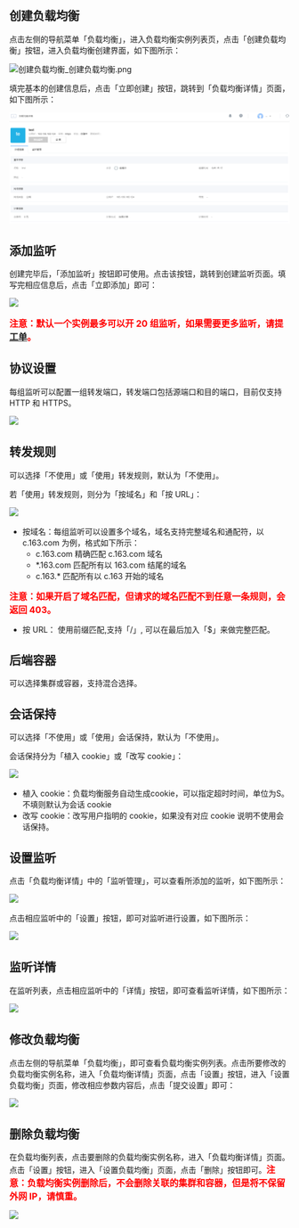 ## 创建负载均衡

点击左侧的导航菜单「负载均衡」，进入负载均衡实例列表页，点击「创建负载均衡」按钮，进入负载均衡创建界面，如下图所示：

![]( ./images/%E5%88%9B%E5%BB%BA%E8%B4%9F%E8%BD%BD%E5%9D%87%E8%A1%A1_%E5%88%9B%E5%BB%BA%E8%B4%9F%E8%BD%BD%E5%9D%87%E8%A1%A1.png "创建负载均衡_创建负载均衡.png")

填完基本的创建信息后，点击「立即创建」按钮，跳转到「负载均衡详情」页面，如下图所示：

![](./image/创建负载均衡_负载均衡详情.png)

## 添加监听

创建完毕后，「添加监听」按钮即可使用。点击该按钮，跳转到创建监听页面。填写完相应信息后，点击「立即添加」即可：

![](/image/创建负载均衡_添加监听.png)

<font color=#FF0000 size=3>**注意：默认一个实例最多可以开 20 组监听，如果需要更多监听，请提 [工单][4]。**</font>

## 协议设置

每组监听可以配置一组转发端口，转发端口包括源端口和目的端口，目前仅支持 HTTP 和 HTTPS。

![](/image/创建负载均衡_协议设置.png)

## 转发规则

可以选择「不使用」或「使用」转发规则，默认为「不使用」。

若「使用」转发规则，则分为「按域名」和「按 URL」：

![](/image/创建负载均衡_协议设置.png)

 * 按域名：每组监听可以设置多个域名，域名支持完整域名和通配符，以 c.163.com 为例，格式如下所示：
	* c.163.com 精确匹配 c.163.com 域名
	* *.163.com 匹配所有以 163.com 结尾的域名
	* c.163.* 匹配所有以 c.163 开始的域名
	
<font color=#FF0000 size=3>**注意：如果开启了域名匹配，但请求的域名匹配不到任意一条规则，会返回 403。**</font>
* 按 URL： 使用前缀匹配,支持「/」, 可以在最后加入「$」来做完整匹配。
## 后端容器
可以选择集群或容器，支持混合选择。
## 会话保持
可以选择「不使用」或「使用」会话保持，默认为「不使用」。

会话保持分为「植入 cookie」或「改写 cookie」：

![](/image/创建负载均衡_会话保持.png)

* 植入 cookie：负载均衡服务自动生成cookie，可以指定超时时间，单位为S。不填则默认为会话 cookie
* 改写 cookie：改写用户指明的 cookie，如果没有对应 cookie 说明不使用会话保持。
## 设置监听
点击「负载均衡详情」中的「监听管理」，可以查看所添加的监听，如下图所示：

![](/image/创建负载均衡_监听列表.png)

点击相应监听中的「设置」按钮，即可对监听进行设置，如下图所示：

![](/image/创建负载均衡_设置监听.png)

## 监听详情
在监听列表，点击相应监听中的「详情」按钮，即可查看监听详情，如下图所示：

![](/image/创建负载均衡_监听详情.png)

## 修改负载均衡
点击左侧的导航菜单「负载均衡」，即可查看负载均衡实例列表。点击所要修改的负载均衡实例名称，进入「负载均衡详情」页面，点击「设置」按钮，进入「设置负载均衡」页面，修改相应参数内容后，点击「提交设置」即可：

![](/image/创建负载均衡_设置负载均衡.png)

## 删除负载均衡
在负载均衡列表，点击要删除的负载均衡实例名称，进入「负载均衡详情」页面。点击「设置」按钮，进入「设置负载均衡」页面，点击「删除」按钮即可。<font color=#FF0000 size=3>**注意：负载均衡实例删除后，不会删除关联的集群和容器，但是将不保留外网 IP，请慎重。**</font>

![](/image/创建负载均衡_删除负载均衡.png)


  [1]: ./images/%E5%88%9B%E5%BB%BA%E8%B4%9F%E8%BD%BD%E5%9D%87%E8%A1%A1_%E5%88%9B%E5%BB%BA%E8%B4%9F%E8%BD%BD%E5%9D%87%E8%A1%A1.png "创建负载均衡_创建负载均衡.png"
  [2]: ./images/%E5%88%9B%E5%BB%BA%E8%B4%9F%E8%BD%BD%E5%9D%87%E8%A1%A1_%E8%B4%9F%E8%BD%BD%E5%9D%87%E8%A1%A1%E8%AF%A6%E6%83%85.png "创建负载均衡_负载均衡详情.png"
  [3]: ./images/%E5%88%9B%E5%BB%BA%E8%B4%9F%E8%BD%BD%E5%9D%87%E8%A1%A1_%E6%B7%BB%E5%8A%A0%E7%9B%91%E5%90%AC.png "创建负载均衡_添加监听.png"
  [4]: https://c.163.com/wiki/index.php?title=%E8%81%94%E7%B3%BB%E6%88%91%E4%BB%AC#.E5.B7.A5.E5.8D.95
  [5]: ./images/%E5%88%9B%E5%BB%BA%E8%B4%9F%E8%BD%BD%E5%9D%87%E8%A1%A1_%E5%8D%8F%E8%AE%AE%E8%AE%BE%E7%BD%AE.png "创建负载均衡_协议设置.png"
  [6]: ./images/%E5%88%9B%E5%BB%BA%E8%B4%9F%E8%BD%BD%E5%9D%87%E8%A1%A1_%E8%BD%AC%E5%8F%91%E8%A7%84%E5%88%99.png "创建负载均衡_转发规则.png"
  [7]: ./images/%E5%88%9B%E5%BB%BA%E8%B4%9F%E8%BD%BD%E5%9D%87%E8%A1%A1_%E4%BC%9A%E8%AF%9D%E4%BF%9D%E6%8C%81.png "创建负载均衡_会话保持.png"
  [8]: ./images/%E5%88%9B%E5%BB%BA%E8%B4%9F%E8%BD%BD%E5%9D%87%E8%A1%A1_%E7%9B%91%E5%90%AC%E5%88%97%E8%A1%A8.png "创建负载均衡_监听列表.png"
  [9]: ./images/%E5%88%9B%E5%BB%BA%E8%B4%9F%E8%BD%BD%E5%9D%87%E8%A1%A1_%E8%AE%BE%E7%BD%AE%E7%9B%91%E5%90%AC.png "创建负载均衡_设置监听.png"
  [10]: ./images/%E5%88%9B%E5%BB%BA%E8%B4%9F%E8%BD%BD%E5%9D%87%E8%A1%A1_%E7%9B%91%E5%90%AC%E8%AF%A6%E6%83%85.png "创建负载均衡_监听详情.png"
  [11]: ./images/%E5%88%9B%E5%BB%BA%E8%B4%9F%E8%BD%BD%E5%9D%87%E8%A1%A1_%E8%AE%BE%E7%BD%AE%E8%B4%9F%E8%BD%BD%E5%9D%87%E8%A1%A1.png "创建负载均衡_设置负载均衡.png"
  [12]: ./images/%E5%88%9B%E5%BB%BA%E8%B4%9F%E8%BD%BD%E5%9D%87%E8%A1%A1_%E5%88%A0%E9%99%A4%E8%B4%9F%E8%BD%BD%E5%9D%87%E8%A1%A1.png "创建负载均衡_删除负载均衡.png"
